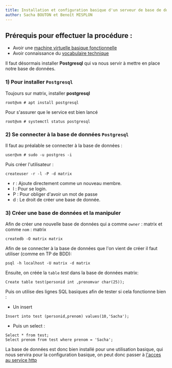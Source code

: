 ```yaml
---
title: Installation et configuration basique d'un serveur de base de données
author: Sacha BOUTON et Benoît MISPLON
---
```


## Prérequis pour effectuer la procédure : 
-   Avoir une [machine virtuelle basique fonctionnelle](./creation_vm.md)
-   Avoir connaissance du [vocabulaire technique](./introduction_et_vocabulaire.md)

Il faut désormais installer **Postgresql** qui va nous servir à mettre en place notre base de données.

### 1) Pour installer `Postgresql`

Toujours sur matrix, installer **postgresql**

```
root@vm # apt install postgresql
```

Pour s'assurer que le service est bien lancé

```
root@vm # systemctl status postgresql
```
### 2) Se connecter à la base de données `Postgresql`

Il faut au préalable se connecter à la base de données :
```
user@vm # sudo -u postgres -i
```

Puis créer l'utilisateur : 
```
createuser -r -l -P -d matrix
```
- r : Ajoute directement comme un nouveau membre. 
- l : Pour se login.
- P : Pour obliger d'avoir un mot de passe 
- d : Le droit de créer une base de donnée.



### 3) Créer une base de données et la manipuler 

Afin de créer une nouvelle base de données qui a comme `owner` :  matrix et comme `nom` : matrix

```
createdb -O matrix matrix
```

Afin de se connecter à la base de données que l'on vient de créer il faut utiliser (comme en TP de BDD): 
```
psql -h localhost -U matrix -d matrix
```

Ensuite, on créée la `table` *test* dans la base de données matrix: 
```
Create table test(personid int ,prenomvar char(25));
```
Puis on utilise des lignes SQL basiques afin de tester si cela fonctionne bien : 
- Un insert
```
Insert into test (personid,prenom) values(10,'Sacha');
```
- Puis un select : 
```
Select * from test;
Select prenom from test where prenom = 'Sacha';
```

La base de données est donc bien installé pour une utilisation basique, qui nous servira pour la configuration basique, on peut donc passer à [l'acces au service http](./acces_au_service_http.md)